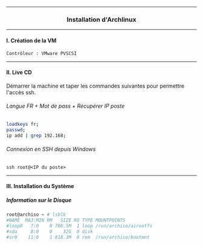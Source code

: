 --------------------------------------------------------------------------------------------------------------------------------------------------------------------------------
### <p align='center'> Installation d'Archlinux</p>

--------------------------------------------------------------------------------------------------------------------------------------------------------------------------------
#### I. Création de la VM
```
Contrôleur : VMware PVSCSI
```


--------------------------------------------------------------------------------------------------------------------------------------------------------------------------------
#### II. Live CD
Démarrer la machine et taper les commandes suivantes pour permettre l'accès ssh.

###### Langue FR + Mot de pass + Récupérer IP poste
```bash
loadkeys fr;
passwd;
ip add | grep 192.168;
```

###### Connexion en SSH depuis Windows
```
ssh root@<IP du poste>
```

--------------------------------------------------------------------------------------------------------------------------------------------------------------------------------
#### III. Installation du Système
##### Information sur le Disque
````bash
root@archiso ~ # lsblk
#NAME  MAJ:MIN RM   SIZE RO TYPE MOUNTPOINTS
#loop0   7:0    0 706.5M  1 loop /run/archiso/airootfs
#sda     8:0    0    32G  0 disk
#sr0    11:0    1 818.3M  0 rom  /run/archiso/bootmnt
````
